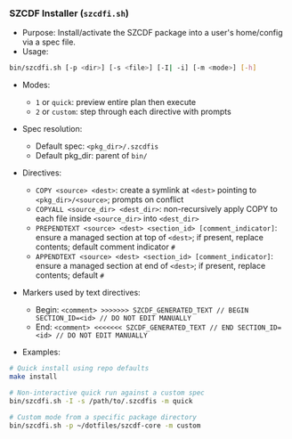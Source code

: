 ### SZCDF Installer (`szcdfi.sh`)

- Purpose: Install/activate the SZCDF package into a user's home/config via a spec file.
- Usage:

```bash
bin/szcdfi.sh [-p <dir>] [-s <file>] [-I| -i] [-m <mode>] [-h]
```

- Modes:
  - `1` or `quick`: preview entire plan then execute
  - `2` or `custom`: step through each directive with prompts

- Spec resolution:
  - Default spec: `<pkg_dir>/.szcdfis`
  - Default pkg_dir: parent of `bin/`

- Directives:
  - `COPY <source> <dest>`: create a symlink at `<dest>` pointing to `<pkg_dir>/<source>`; prompts on conflict
  - `COPYALL <source_dir> <dest_dir>`: non-recursively apply COPY to each file inside `<source_dir>` into `<dest_dir>`
  - `PREPENDTEXT <source> <dest> <section_id> [comment_indicator]`: ensure a managed section at top of `<dest>`; if present, replace contents; default comment indicator `#`
  - `APPENDTEXT <source> <dest> <section_id> [comment_indicator]`: ensure a managed section at end of `<dest>`; if present, replace contents; default `#`

- Markers used by text directives:
  - Begin: `<comment> >>>>>>> SZCDF_GENERATED_TEXT // BEGIN SECTION_ID=<id> // DO NOT EDIT MANUALLY`
  - End: `<comment> <<<<<<< SZCDF_GENERATED_TEXT // END SECTION_ID=<id> // DO NOT EDIT MANUALLY`

- Examples:
```bash
# Quick install using repo defaults
make install

# Non-interactive quick run against a custom spec
bin/szcdfi.sh -I -s /path/to/.szcdfis -m quick

# Custom mode from a specific package directory
bin/szcdfi.sh -p ~/dotfiles/szcdf-core -m custom
```